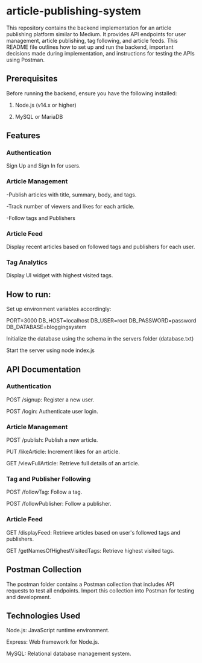 # article-publishing-system
This repository contains the backend implementation for an article publishing platform similar to Medium. It provides API endpoints for user management, article publishing, tag following, and article feeds. This README file outlines how to set up and run the backend, important decisions made during implementation, and instructions for testing the APIs using Postman.

## Prerequisites
Before running the backend, ensure you have the following installed:

1) Node.js (v14.x or higher)

2) MySQL or MariaDB

## Features

### Authentication

Sign Up and Sign In for users.

### Article Management
-Publish articles with title, summary, body, and tags.

-Track number of viewers and likes for each article.

-Follow tags and Publishers

### Article Feed

Display recent articles based on followed tags and publishers for each user.

### Tag Analytics

Display UI widget with highest visited tags.


## How to run:

 Set up environment variables accordingly:

PORT=3000
DB_HOST=localhost
DB_USER=root
DB_PASSWORD=password
DB_DATABASE=bloggingsystem

Initialize the database using the schema in the servers folder (database.txt)

Start the server using node index.js

## API Documentation
### Authentication

POST /signup: Register a new user.

POST /login: Authenticate user login.

### Article Management

POST /publish: Publish a new article.

PUT /likeArticle: Increment likes for an article.

GET /viewFullArticle: Retrieve full details of an article.

### Tag and Publisher Following

POST /followTag: Follow a tag.

POST /followPublisher: Follow a publisher.

### Article Feed

GET /displayFeed: Retrieve articles based on user's followed tags and publishers.

GET /getNamesOfHighestVisitedTags: Retrieve highest visited tags.

## Postman Collection
The postman folder contains a Postman collection that includes API requests to test all endpoints. Import this collection into Postman for testing and development.

## Technologies Used

Node.js: JavaScript runtime environment.

Express: Web framework for Node.js.

MySQL: Relational database management system.
